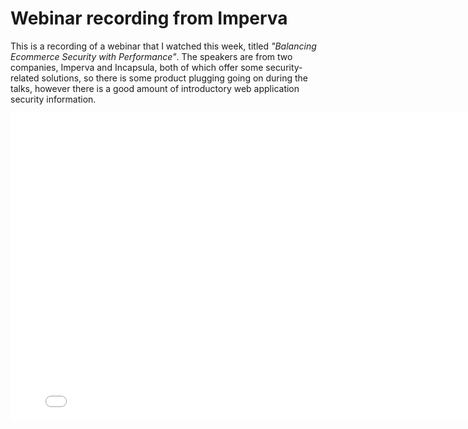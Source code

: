 <!-- -
Title: Webinar recording from Imperva
Description: Recording for webinar about balancing security and performance on eCommerce websites.
First Published: 2015-10-23
- -->

Webinar recording from Imperva
==============================

This is a recording of a webinar that I watched this week, titled 
*"Balancing Ecommerce Security with Performance"*. The speakers are from two 
companies, Imperva and Incapsula, both of which offer some security-related 
solutions, so there is some product plugging going on during the talks, however 
there is a good amount of introductory web application security information.

<iframe id="viddler-d5910c77" src="//www.viddler.com/embed/d5910c77/?f=1&autoplay=0&player=full&secret=69381656&disablebackwardseek=false&disableseek=false&disableforwardseek=false&make_responsive=false&loop=false&nologo=false&hd=false" width="800" height="492" frameborder="0" scrolling="no" allowfullscreen></iframe>


